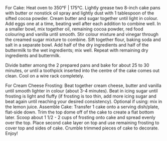 For Cake:
Heat oven to 350°F | 175°C. Lightly grease two 8-inch cake pans with butter or nonstick oil spray and lightly dust with 1 tablespoon of the sifted cocoa powder.
Cream butter and sugar together until light in colour. Add eggs one at a time, beating well after each addition to combine well.
In a smaller bowl, mix together oil, remaining cocoa powder, red food colouring and vanilla until smooth. Stir colour mixture and vinegar through the creamed sugar mixture to combine.
Sift together flour, baking soda and salt in a separate bowl. Add half of the dry ingredients and half of the buttermilk to the wet ingredients; mix well. Repeat with remaining dry ingredients and buttermilk. 

Divide batter among the 2 prepared pans and bake for about 25 to 30 minutes, or until a toothpick inserted into the centre of the cake comes out clean. Cool on a wire rack completely.



 For Cream Cheese Frosting:
Beat together cream cheese, butter and vanilla until smooth lighter in colour (about 3-4 minutes). Beat in icing sugar until frosting is light and fluffy (if frosting is too thin, add more icing sugar and beat again until reaching your desired consistency).
Optional if using: mix in the lemon juice.
Assemble Cake:
Transfer 1 cake onto a serving dish/plate, flat-side down. Trim the top dome off of the cake to create a flat bottom later. Scoop about 1 1/2 - 2 cups of frosting onto cake and spread evenly over the top.
Place second cake layer on top and use remaining frosting to cover top and sides of cake.
Crumble trimmed pieces of cake to decorate.
Enjoy!
